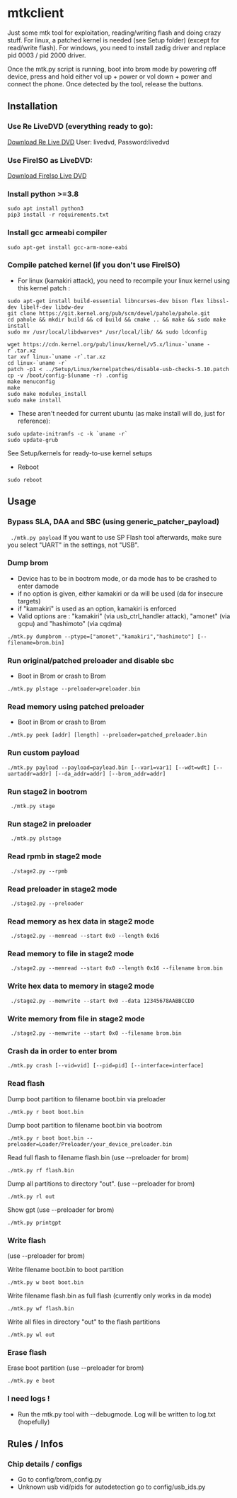 # mtkclient
Just some mtk tool for exploitation, reading/writing flash and doing crazy stuff. For linux, a patched kernel is needed (see Setup folder) (except for read/write flash).
For windows, you need to install zadig driver and replace pid 0003 / pid 2000 driver.

Once the mtk.py script is running, boot into brom mode by powering off device, press and hold either
vol up + power or vol down + power and connect the phone. Once detected by the tool,
release the buttons.

## Installation

### Use Re LiveDVD (everything ready to go):
[Download Re Live DVD](https://drive.google.com/file/d/1aroCr2VaXON6fWB6G8R1sz8wMvSbleck/view?usp=sharing)
User: livedvd, Password:livedvd

### Use FireISO as LiveDVD:
[Download FireIso Live DVD](https://github.com/amonet-kamakiri/fireiso/releases/tag/v2.0.0)

### Install python >=3.8

```
sudo apt install python3
pip3 install -r requirements.txt
```

### Install gcc armeabi compiler

```
sudo apt-get install gcc-arm-none-eabi
```

### Compile patched kernel (if you don't use FireISO)

- For linux (kamakiri attack), you need to recompile your linux kernel using this kernel patch :
```
sudo apt-get install build-essential libncurses-dev bison flex libssl-dev libelf-dev libdw-dev
git clone https://git.kernel.org/pub/scm/devel/pahole/pahole.git
cd pahole && mkdir build && cd build && cmake .. && make && sudo make install
sudo mv /usr/local/libdwarves* /usr/local/lib/ && sudo ldconfig
```

```
wget https://cdn.kernel.org/pub/linux/kernel/v5.x/linux-`uname -r`.tar.xz
tar xvf linux-`uname -r`.tar.xz
cd linux-`uname -r`
patch -p1 < ../Setup/Linux/kernelpatches/disable-usb-checks-5.10.patch
cp -v /boot/config-$(uname -r) .config
make menuconfig
make
sudo make modules_install 
sudo make install
```

- These aren't needed for current ubuntu (as make install will do, just for reference):

```
sudo update-initramfs -c -k `uname -r`
sudo update-grub
```

See Setup/kernels for ready-to-use kernel setups


- Reboot

```
sudo reboot
```

## Usage

### Bypass SLA, DAA and SBC (using generic_patcher_payload)
`` 
./mtk.py payload
`` 
If you want to use SP Flash tool afterwards, make sure you select "UART" in the settings, not "USB".

### Dump brom
- Device has to be in bootrom mode, or da mode has to be crashed to enter damode
- if no option is given, either kamakiri or da will be used (da for insecure targets)
- if "kamakiri" is used as an option, kamakiri is enforced
- Valid options are : "kamakiri" (via usb_ctrl_handler attack), "amonet" (via gcpu)
  and "hashimoto" (via cqdma)

```
./mtk.py dumpbrom --ptype=["amonet","kamakiri","hashimoto"] [--filename=brom.bin]
```

### Run original/patched preloader and disable sbc
- Boot in Brom or crash to Brom
```
./mtk.py plstage --preloader=preloader.bin
```

### Read memory using patched preloader
- Boot in Brom or crash to Brom
```
./mtk.py peek [addr] [length] --preloader=patched_preloader.bin
```

### Run custom payload

```
./mtk.py payload --payload=payload.bin [--var1=var1] [--wdt=wdt] [--uartaddr=addr] [--da_addr=addr] [--brom_addr=addr]
```

### Run stage2 in bootrom
`` 
./mtk.py stage
`` 

### Run stage2 in preloader
`` 
./mtk.py plstage
`` 

### Read rpmb in stage2 mode
`` 
./stage2.py --rpmb
`` 

### Read preloader in stage2 mode
`` 
./stage2.py --preloader
`` 

### Read memory as hex data in stage2 mode
`` 
./stage2.py --memread --start 0x0 --length 0x16
`` 

### Read memory to file in stage2 mode
`` 
./stage2.py --memread --start 0x0 --length 0x16 --filename brom.bin
`` 

### Write hex data to memory in stage2 mode
`` 
./stage2.py --memwrite --start 0x0 --data 12345678AABBCCDD
`` 

### Write memory from file in stage2 mode
`` 
./stage2.py --memwrite --start 0x0 --filename brom.bin
`` 

### Crash da in order to enter brom

```
./mtk.py crash [--vid=vid] [--pid=pid] [--interface=interface]
```

### Read flash

Dump boot partition to filename boot.bin via preloader

```
./mtk.py r boot boot.bin
```

Dump boot partition to filename boot.bin via bootrom

```
./mtk.py r boot boot.bin --preloader=Loader/Preloader/your_device_preloader.bin
```


Read full flash to filename flash.bin (use --preloader for brom)

```
./mtk.py rf flash.bin
```

Dump all partitions to directory "out". (use --preloader for brom)

```
./mtk.py rl out
```

Show gpt (use --preloader for brom)

```
./mtk.py printgpt
```


### Write flash
(use --preloader for brom)

Write filename boot.bin to boot partition

```
./mtk.py w boot boot.bin
```

Write filename flash.bin as full flash (currently only works in da mode)

```
./mtk.py wf flash.bin
```

Write all files in directory "out" to the flash partitions

```
./mtk.py wl out
```

### Erase flash

Erase boot partition (use --preloader for brom)
```
./mtk.py e boot
```


### I need logs !

- Run the mtk.py tool with --debugmode. Log will be written to log.txt (hopefully)

## Rules / Infos

### Chip details / configs
- Go to config/brom_config.py
- Unknown usb vid/pids for autodetection go to config/usb_ids.py

